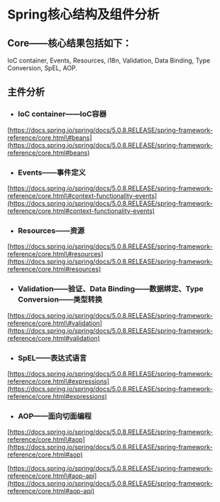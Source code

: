 # Spring核心结构及组件分析

## Core——核心结果包括如下：

IoC container, Events, Resources, i18n, Validation, Data Binding, Type Conversion, SpEL, AOP.

## 主件分析

* ### IoC container——IoC容器

[https://docs.spring.io/spring/docs/5.0.8.RELEASE/spring-framework-reference/core.html\#beans](https://docs.spring.io/spring/docs/5.0.8.RELEASE/spring-framework-reference/core.html#beans)

* ### Events——事件定义

[https://docs.spring.io/spring/docs/5.0.8.RELEASE/spring-framework-reference/core.html\#context-functionality-events](https://docs.spring.io/spring/docs/5.0.8.RELEASE/spring-framework-reference/core.html#context-functionality-events)

* ### Resources——资源

[https://docs.spring.io/spring/docs/5.0.8.RELEASE/spring-framework-reference/core.html\#resources](https://docs.spring.io/spring/docs/5.0.8.RELEASE/spring-framework-reference/core.html#resources)

* ### Validation——验证、Data Binding——数据绑定、Type Conversion——类型转换

[https://docs.spring.io/spring/docs/5.0.8.RELEASE/spring-framework-reference/core.html\#validation](https://docs.spring.io/spring/docs/5.0.8.RELEASE/spring-framework-reference/core.html#validation)

* ### SpEL——表达式语言

[https://docs.spring.io/spring/docs/5.0.8.RELEASE/spring-framework-reference/core.html\#expressions](https://docs.spring.io/spring/docs/5.0.8.RELEASE/spring-framework-reference/core.html#expressions)

* ### AOP——面向切面编程

[https://docs.spring.io/spring/docs/5.0.8.RELEASE/spring-framework-reference/core.html\#aop](https://docs.spring.io/spring/docs/5.0.8.RELEASE/spring-framework-reference/core.html#aop)

[https://docs.spring.io/spring/docs/5.0.8.RELEASE/spring-framework-reference/core.html\#aop-api](https://docs.spring.io/spring/docs/5.0.8.RELEASE/spring-framework-reference/core.html#aop-api)

